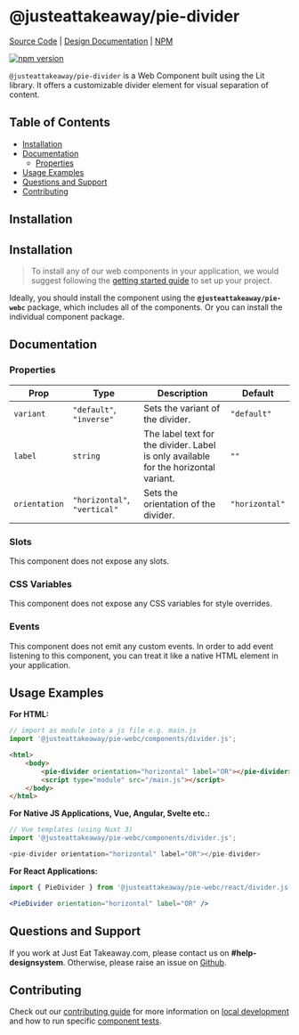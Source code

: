 # @justeattakeaway/pie-divider
[Source Code](https://github.com/justeattakeaway/pie/tree/main/packages/components/pie-divider) | [Design Documentation](https://pie.design/components/divider) | [NPM](https://www.npmjs.com/package/@justeattakeaway/pie-divider)

<p>
  <a href="https://www.npmjs.com/package/@justeattakeaway/pie-divider">
    <img alt="npm version" src="https://img.shields.io/npm/v/@justeattakeaway/pie-divider.svg">
  </a>
</p>

`@justeattakeaway/pie-divider` is a Web Component built using the Lit library. It offers a customizable divider element for visual separation of content.

## Table of Contents

- [Installation](#installation)
- [Documentation](#documentation)
  - [Properties](#properties)
- [Usage Examples](#usage-examples)
- [Questions and Support](#questions-and-support)
- [Contributing](#contributing)

## Installation

## Installation

> To install any of our web components in your application, we would suggest following the [getting started guide](https://webc.pie.design/?path=/docs/introduction-getting-started--docs) to set up your project.

Ideally, you should install the component using the **`@justeattakeaway/pie-webc`** package, which includes all of the components. Or you can install the individual component package.

## Documentation

### Properties

| Prop         | Type                                  | Description                                                                                     | Default        |
|--------------|---------------------------------------|-------------------------------------------------------------------------------------------------|----------------|
| `variant`    | `"default"`, `"inverse"`              | Sets the variant of the divider.                                                                | `"default"`    |
| `label`      | `string`                              | The label text for the divider. Label is only available for the horizontal variant.             | `""`           |
| `orientation`| `"horizontal"`, `"vertical"`          | Sets the orientation of the divider.                                                            | `"horizontal"` |

### Slots

This component does not expose any slots.

### CSS Variables

This component does not expose any CSS variables for style overrides.

### Events

This component does not emit any custom events. In order to add event listening to this component, you can treat it like a native HTML element in your application.

## Usage Examples

**For HTML:**

```js
// import as module into a js file e.g. main.js
import '@justeattakeaway/pie-webc/components/divider.js';
```

```html
<html>
    <body>
        <pie-divider orientation="horizontal" label="OR"></pie-divider>
        <script type="module" src="/main.js"></script>
    </body>
</html>
```

**For Native JS Applications, Vue, Angular, Svelte etc.:**

```js
// Vue templates (using Nuxt 3)
import '@justeattakeaway/pie-webc/components/divider.js';

<pie-divider orientation="horizontal" label="OR"></pie-divider>
```

**For React Applications:**

```jsx
import { PieDivider } from '@justeattakeaway/pie-webc/react/divider.js';

<PieDivider orientation="horizontal" label="OR" />
```

## Questions and Support

If you work at Just Eat Takeaway.com, please contact us on **#help-designsystem**. Otherwise, please raise an issue on [Github](https://github.com/justeattakeaway/pie/issues).

## Contributing

Check out our [contributing guide](https://github.com/justeattakeaway/pie/wiki/Contributing-Guide) for more information on [local development](https://github.com/justeattakeaway/pie/wiki/Contributing-Guide#local-development) and how to run specific [component tests](https://github.com/justeattakeaway/pie/wiki/Contributing-Guide#testing).
